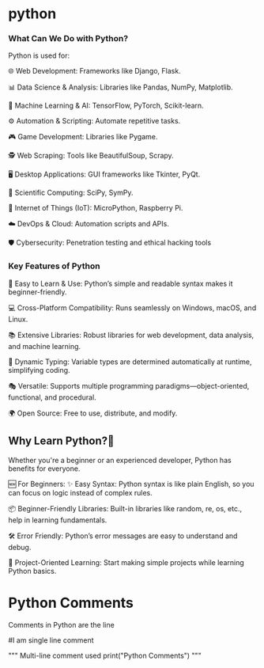 # python

### What Can We Do with Python?
Python is used for:

🌐 Web Development: Frameworks like Django, Flask.

📊 Data Science & Analysis: Libraries like Pandas, NumPy, Matplotlib.

🤖 Machine Learning & AI: TensorFlow, PyTorch, Scikit-learn.

⚙️ Automation & Scripting: Automate repetitive tasks.

🎮 Game Development: Libraries like Pygame.

🕵️ Web Scraping: Tools like BeautifulSoup, Scrapy.

🖥️ Desktop Applications: GUI frameworks like Tkinter, PyQt.

🔬 Scientific Computing: SciPy, SymPy.

🔌 Internet of Things (IoT): MicroPython, Raspberry Pi.

☁️ DevOps & Cloud: Automation scripts and APIs.

🛡️ Cybersecurity: Penetration testing and ethical hacking tools

### Key Features of Python

📖 Easy to Learn & Use: Python’s simple and readable syntax makes it beginner-friendly.

💻 Cross-Platform Compatibility: Runs seamlessly on Windows, macOS, and Linux.

📚 Extensive Libraries: Robust libraries for web development, data analysis, and machine learning.

🔄 Dynamic Typing: Variable types are determined automatically at runtime, simplifying coding.

🎭 Versatile: Supports multiple programming paradigms—object-oriented, functional, and procedural.

🌍 Open Source: Free to use, distribute, and modify.

## Why Learn Python?🎯 

Whether you're a beginner or an experienced developer, Python has benefits for everyone.

🆕 For Beginners:
✨ Easy Syntax: Python syntax is like plain English, so you can focus on logic instead of complex rules.

📦 Beginner-Friendly Libraries: Built-in libraries like random, re, os, etc., help in learning fundamentals.

🛠️ Error Friendly: Python’s error messages are easy to understand and debug.

🚀 Project-Oriented Learning: Start making simple projects while learning Python basics.

# Python Comments
Comments in Python are the line

#I am single line comment 

""" Multi-line comment used
print("Python Comments") """
